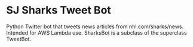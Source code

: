# SJ Sharks Tweet Bot
Python Twitter bot that tweets news articles from nhl.com/sharks/news. Intended for AWS Lambda use.
SharksBot is a subclass of the superclass TweetBot.
